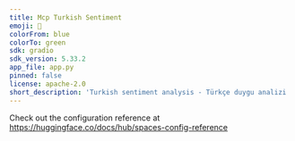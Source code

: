 ```yaml
---
title: Mcp Turkish Sentiment
emoji: 🚀
colorFrom: blue
colorTo: green
sdk: gradio
sdk_version: 5.33.2
app_file: app.py
pinned: false
license: apache-2.0
short_description: 'Turkish sentiment analysis - Türkçe duygu analizi '
---
```


Check out the configuration reference at https://huggingface.co/docs/hub/spaces-config-reference
